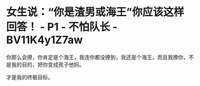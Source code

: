 # 女生说：“你是渣男或海王”你应该这样回答！ - P1 - 不怕队长 - BV11K4y1Z7aw

你那么会撩，你肯定是个海王，我连你都没撩到，我还是个海王，而且我撩你，不是我的目的，把你变成孩子他妈。

才是我的终极目标。
